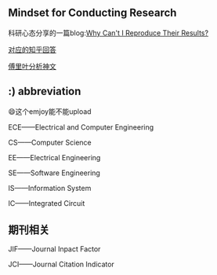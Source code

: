 ## Mindset for Conducting Research

科研心态分享的一篇blog:[Why Can't I Reproduce Their Results?](https://theorangeduck.com/page/reproduce-their-results)

[对应的知乎回答](https://www.zhihu.com/question/364269312/answer/3107942044)


[傅里叶分析神文](https://www.zhihu.com/search?type=content&q=Heinrich)

## :) abbreviation

<!--这里都是缩写 -->
:smile:这个emjoy能不能upload

ECE——Electrical and Computer Engineering

CS——Computer Science

EE——Electrical Engineering

SE——Software Engineering

IS——Information System

IC——Integrated Circuit 

## 期刊相关

JIF——Journal Inpact Factor

JCI——Journal Citation Indicator

